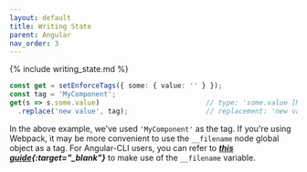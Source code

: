 ```yaml
---
layout: default
title: Writing State
parent: Angular
nav_order: 3
---
```


{% include writing_state.md %}
```ts
const get = setEnforceTags({ some: { value: '' } });
const tag = 'MyComponent';
get(s => s.some.value)                          // type: 'some.value [MyComponent]'
  .replace('new value', tag);                   // replacement: 'new value'
```
In the above example, we've used `'MyComponent'` as the tag. If you're using Webpack, it may be more convenient to use the `__filename` node global object as a tag. For Angular-CLI users, you can refer to ***[this guide](../../extras/angular-cli-filename){:target="_blank"}*** to make use of the `__filename` variable.
 